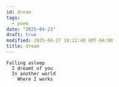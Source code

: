 ```yaml
---
id: dream
tags:
  - poem
date: "2025-04-23"
draft: true
modified: 2025-04-27 10:22:40 GMT-04:00
title: dream
---
```


```poetry
Falling asleep
  I dreamt of you
  In another world
    Where I works
```
